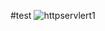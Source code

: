 #test
![httpservlert1](https://user-images.githubusercontent.com/58843821/111961296-3ba28900-8b34-11eb-91ee-8943d62111f7.png)
